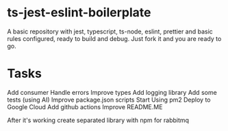 # ts-jest-eslint-boilerplate

A basic repository with jest, typescript, ts-node, eslint, prettier and basic rules configured, ready to build and debug.
Just fork it and you are ready to go.

# Tasks
Add consumer
Handle errors
Improve types
Add logging library
Add some tests (using AI)
Improve package.json scripts
Start Using pm2
Deploy to Google Cloud
Add github actions
Improve README.ME

After it's working create separated library with npm for rabbitmq

